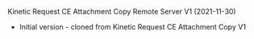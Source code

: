 Kinetic Request CE Attachment Copy Remote Server V1 (2021-11-30)
* Initial version - cloned from Kinetic Request CE Attachment Copy V1